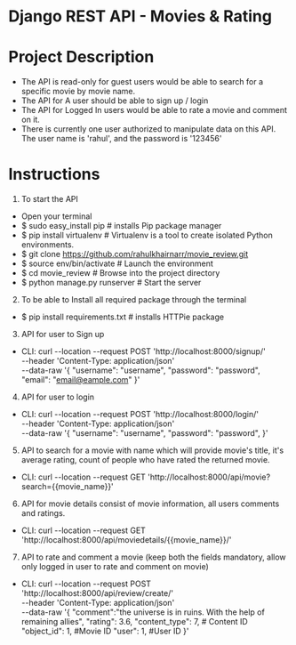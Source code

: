 # Django REST API - Movies & Rating

# Project Description
- The API is read-only for guest users would be able to search for a specific movie by movie name.
- The API for A user should be able to sign up / login
- The API for Logged In users would be able to rate a movie and comment on it.
- There is currently one user authorized to manipulate data on this API. The user name is 'rahul', and the password is '123456'


# Instructions
1. To start the API
  - Open your terminal
  - $ sudo easy_install pip         # installs Pip package manager
  - $ pip install virtualenv				# Virtualenv is a tool to create isolated Python environments.
  - $ git clone https://github.com/rahulkhairnarr/movie_review.git
  - $ source env/bin/activate       # Launch the environment
  - $ cd movie_review                     # Browse into the project directory
  - $ python manage.py runserver    # Start the server
2. To be able to Install all required package through the terminal
  - $ pip install requirements.txt           # installs HTTPie package
3. API for user to Sign up 
  - CLI: curl --location --request POST 'http://localhost:8000/signup/' \
        --header 'Content-Type: application/json' \
        --data-raw '{
            "username": "username",
            "password": "password",
            "email": "email@eample.com"
            }'
4. API for user to login
  - CLI: curl --location --request POST 'http://localhost:8000/login/' \
        --header 'Content-Type: application/json' \
        --data-raw '{
            "username": "username",
            "password": "password",
            }'
5. API to search for a movie with name which will provide movie's title, it's average rating, count of people who have rated the returned movie.
  - CLI: curl --location --request GET 'http://localhost:8000/api/movie?search={{movie_name}}'
6. API for movie details consist of movie information, all users comments and ratings.
  - CLI: curl --location --request GET 'http://localhost:8000/api/moviedetails/{{movie_name}}/'
7. API to rate and comment a movie (keep both the fields mandatory, allow only logged in user to rate and comment on movie)
  - CLI: curl --location --request POST 'http://localhost:8000/api/review/create/' \
        --header 'Content-Type: application/json' \
        --data-raw '{
            "comment":"the universe is in ruins. With the help of remaining allies",
            "rating": 3.6,
            "content_type": 7, # Content ID
            "object_id": 1, #Movie ID
            "user": 1, #User ID
            }'

